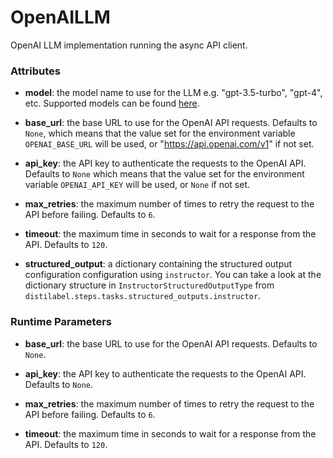 # OpenAILLM


OpenAI LLM implementation running the async API client.







### Attributes

- **model**: the model name to use for the LLM e.g. "gpt-3.5-turbo", "gpt-4", etc.  Supported models can be found [here](https://platform.openai.com/docs/guides/text-generation).

- **base_url**: the base URL to use for the OpenAI API requests. Defaults to `None`, which  means that the value set for the environment variable `OPENAI_BASE_URL` will  be used, or "https://api.openai.com/v1" if not set.

- **api_key**: the API key to authenticate the requests to the OpenAI API. Defaults to  `None` which means that the value set for the environment variable `OPENAI_API_KEY`  will be used, or `None` if not set.

- **max_retries**: the maximum number of times to retry the request to the API before  failing. Defaults to `6`.

- **timeout**: the maximum time in seconds to wait for a response from the API. Defaults  to `120`.

- **structured_output**: a dictionary containing the structured output configuration configuration  using `instructor`. You can take a look at the dictionary structure in  `InstructorStructuredOutputType` from `distilabel.steps.tasks.structured_outputs.instructor`.





### Runtime Parameters

- **base_url**: the base URL to use for the OpenAI API requests. Defaults to `None`.

- **api_key**: the API key to authenticate the requests to the OpenAI API. Defaults  to `None`.

- **max_retries**: the maximum number of times to retry the request to the API before  failing. Defaults to `6`.

- **timeout**: the maximum time in seconds to wait for a response from the API. Defaults  to `120`.






